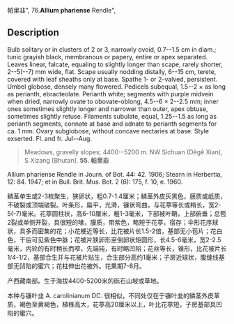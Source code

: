 帕里韭",
76.**Allium phariense** Rendle",

## Description
Bulb solitary or in clusters of 2 or 3, narrowly ovoid, 0.7--1.5 cm in diam.; tunic grayish black, membranous or papery, entire or apex separated. Leaves linear, falcate, equaling to slightly longer than scape, rarely shorter, 2--5(--7) mm wide, flat. Scape usually nodding distally, 6--15 cm, terete, covered with leaf sheaths only at base. Spathe 1- or 2-valved, persistent. Umbel globose, densely many flowered. Pedicels subequal, 1.5--2 × as long as perianth, ebracteolate. Perianth white; segments with purple midvein when dried, narrowly ovate to obovate-oblong, 4.5--6 × 2--2.5 mm; inner ones sometimes slightly longer and narrower than outer, apex obtuse, sometimes slightly retuse. Filaments subulate, equal, 1.25--1.5 as long as perianth segments, connate at base and adnate to perianth segments for ca. 1 mm. Ovary subglobose, without concave nectaries at base. Style exserted. Fl. and fr. Jul--Aug.

> Meadows, gravelly slopes; 4400--5200 m. NW Sichuan (Dêgê Xian), S Xizang [Bhutan].
**55. 帕里韭**

Allium phariense Rendle in Journ. of Bot. 44: 42. 1906; Stearn in Herbertia, 12: 84. 1947; et in Bull. Brit. Mus. Bot. 2 (6): 175, f. 10, e. 1960.

鳞茎单生或2-3枚聚生，狭卵状，粗0.7-1.4厘米；鳞茎外皮灰黑色，膜质或纸质，不破裂或顶端破裂。叶条形，扁平，光滑，镰状弯曲，与花葶等长或稍长，宽2-5(-7)毫米。花葶圆柱状，高6-10厘米，粗1-3毫米，下部被叶鞘，上部俯垂；总苞2裂或单侧开裂，具很短的喙，膜质，带紫色，略短于花葶，宿存；伞形花序球状，具多而密集的花；小花梗近等长，比花被片长1.5-2倍，基部无小苞片；花白色，干后可见紫色中脉；花被片狭卵形至倒卵状矩圆形，长4.5-6毫米，宽2-2.5毫米，内轮的有时稍长而窄，先端钝，有时略凹陷；花丝等长，锥形，比花被片长1/4-1/2，基部合生并与花被片贴生，合生部分高约1毫米；子房近球状，腹缝线基部无凹陷的蜜穴；花柱伸出花被外。花果期7-8月。

产西藏南部。生于海拔4400-5200米的砾石山坡或草地。

本种与镰叶韭 A. carolinianum DC. 很相似，不同处仅在于镰叶韭的鳞茎外皮革质，褐色至黄褐色，植株高大，花葶高20厘米以上，叶比花葶短，子房基部具凹陷的蜜穴。
